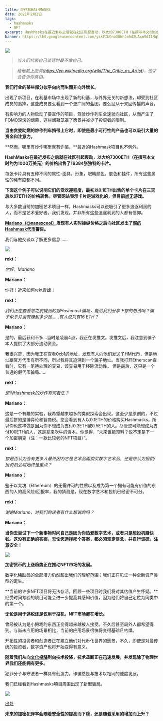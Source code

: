 ```yaml
---
title: 炒作和HASHMASKS
date: 2021年2月2日
tags:
  - hashmasks
  - NFT
excerpt: HashMasks在最近发布之后就在社区引起轰动，以大约7300ETH（在撰写本文时约为1000万美元）的价格出售了16384张独特的卡片。然而，哪里有炒作哪里就有诈骗
banner: https://lh6.googleusercontent.com/yskFIbDnaQOWnJmhd2UAxu9dI1NqSasTfLVz8HIlJuoQQMmiq_o2sd30tt8CKrARNMmV_e4xsq119gN8rbZkUTeIkuUOOx2oEz3PsqVq8kZ2DjIEGiwfF6fINGUO45T8NCa0Zge6
---
```


![](https://lh6.googleusercontent.com/yskFIbDnaQOWnJmhd2UAxu9dI1NqSasTfLVz8HIlJuoQQMmiq_o2sd30tt8CKrARNMmV_e4xsq119gN8rbZkUTeIkuUOOx2oEz3PsqVq8kZ2DjIEGiwfF6fINGUO45T8NCa0Zge6)


> _当人们代表自己谈话时最不像自己。_

> _给他戴上面具(https://en.wikipedia.org/wiki/The_Critic_as_Artist)，他才会告诉你真相。_

**我们行业的某些部分似乎向内而生而非向外增长。**

出现了新项目，在利基市场中出现了新的利基，与外界无关的新想法，却受到社区成员的追捧，这些成员要么看到一个更广阔的蓝图，要么屈从于来回传播的声音。  

有影响力的人物启动了要宣传的项目，驾驶炒作列车全速驶向社区，从而产生了FOMO滚滚的烟幕，这些烟幕笼罩了愿景并减少了投资者的限制。

**当由贪婪助燃的炒作列车捎带上它时，即使是最小可行性的产品也可以吸引大量的资金和注意力。**

**然而，哪里有炒作哪里就有诈骗，**最近的Hashmask项目也不例外。

**HashMasks在最近发布之后就在社区引起轰动，以大约7300ETH（在撰写本文时约为1000万美元）的价格出售了16384张独特的卡片。**

每张卡片具有五种不同的属性-面具，形象，眼睛颜色，肤色和挂件，所有这些属性的稀有度都不同。

**下面这个例子可以说明它们的受欢迎程度，最初以0.1ETH出售的单个卡片在三天后以97ETH的价格转售。尽管网站表示卡片是游戏化的，但目前[尚无](https://twitter.com/teo_leibowitz/status/1356406615751163904?s=20)游戏。**

与大多数当前的加密艺术项目一样，Hashmasks可以说吸引了更多追逐利润的人，而不是艺术爱好者。我们发现，并非所有这些追逐利润的人都有信仰。

**[Mariano（@nanexcool）](https://twitter.com/nanexcool)发现有人实时操纵价格之后向社区发出了[假的Hashmask代币](https://twitter.com/nanexcool/status/1356501530262839298?s=20)警告。**

我们与他交谈以了解更多信息……

![](https://lh4.googleusercontent.com/-xXmJtMSYeNRFEyJqswf9YWjLH0mejty2362T0sMbS1IGq2EMIbjVG7jmpS_vBA7_eKBQHOd_52J36T3rgQGJam2wOxb8fT_EcmWr3F01_QqQ3FioCMen3cSmphmBUQ82qdf7DYi)

**rekt：**

_你好，Mariano_

**Mariano：**

你好！近来如何rekt青蛙！

**rekt：**

_我们正在查看您之前提到的假Hashmask骗局，能给我们分享下您的想法吗？骗子似乎并没有赚到多少钱……有人说只有16 ETH？_

**Mariano：**

是的，最后获利不多...当时是凌晨4点，我正在发推文。发推文后，我注意到骗子本人提供了大部分流动资金。

我很兴奋，因为我正在查看0xb1的地址，发现有人向他们发送了HM代币，但是地址跟官方代币有所不同，所以我将其追溯到一个骗子地址。当我打开Etherscan查看时，它有一笔待处理的交易，该交易用于移除流动性。
但是最后，这只是一个普通的假代币骗局……

**rekt：**

_您对Hashmask的炒作有何看法？_

**Mariano：**

这是一个有趣的实验，我希望越来越多的类似探索会出现。这至少是原创的，不过最后拼的是博弈论和智商税。您会看到有人以0.1ETH的价格购买Hashmasks，所以你也这样做是因为你不想成为支付0.3ETH或0.5ETH的人。尽管您可能想成为支付100ETH的人，这是拿来吹牛的资本。你觉得，“未来谁能预料？说不定是下一个加密朋克（注：一款比较老的NFT项目）”。

**rekt：**

_您是否认为会有更多人最终因为它是艺术品而购买数字艺术品，还是您认为投机/投资机会将始终是重点？_

**Mariano：**

鉴于以太坊（Ethereum）的无需许可的性质以及成为第一个拥有可能有价值的东西的人的高风险/回报率，我的猜测是，现在数字艺术和投机已经密不可分。

**rekt：**

_谢谢Mariano，对我们的读者有什么想说的吗？_

**Mariano：**

**当你去尝试下一个新事物时问自己是因为你热爱数字艺术，或者只是想投机赚快钱。这没有正确的答案，无论您选择那个答案，都必须坚定信念，并自行调研。注意安全！**

![](https://lh3.googleusercontent.com/fxk1TAkHlYhKcbNeQHyZNl-dPBuM-Z9nG-507EUPSLoiQ4SCx5R622lG0-DX0uWgrNnGLSCezcsP2tvwAzAVJNqU2avpBhzZA-LthhucXBv4Wo3ZjbkzH7bxgUe3Tt8Pfk6CxW4b)

**加密货币的上涨趋势正在推动NFT市场的发展。**

数字化稀缺品的全部潜力仍然超出我们的理解范围；我们正在见证一种全新资产类型的诞生。

**当前的许多NFT项目将无法存活，回顾一些项目时我们将对其估值产生怀疑。**经受时间考验的项目可能会进一步提高其感知价值，因为他们将自己定位为同类中的第一个。

**无论是用于逃税还是仅用于投机，NFT市场都在增长。**

曾经被认为是小把戏的东西正变得越来越被人接受。不久后甚至局外人都希望得到。与尚未应用的场景相比，当前的应用场景很快将变得基础且枯燥。

开拓性的投资者和创造者正在建立他们对代币化世界的愿景，不久，即使是对最传统的投资者，数字资产也将开始变得有意义。

**随着我们从向[文化投降](https://www.amazon.co.uk/Technopoly-Vintage-Neil-Postman/dp/0679745408)到向技术投降，技术垄断正在迅速发展，并发现除了物理世界我们还能拥有更多。**

犯罪分子与守法者一样具有创造力，诈骗总是与技术以相同的速度发展。

我们已经看到Hashmasks项目周围出现了新型骗局。

![](https://lh6.googleusercontent.com/8fDuKpaFM-VEo5y8Cy5N1rdAEZEabHT51TJl5DOrTlVen6-lTaP1rcgvyMiGOmwzdNkkI1L5rgJrYWdbyXCtqicWZ2Fa7ZDp9tnoYxUrX7f8noccEBaZiYDSxb29JQJXbGGG2kgZ)

[出处](https://twitter.com/stronghodl/status/1356624501660868614?s=20)

**未来的加密犯罪率会随着安全性的提高而下降，还是随着采用的增加而上升？**
